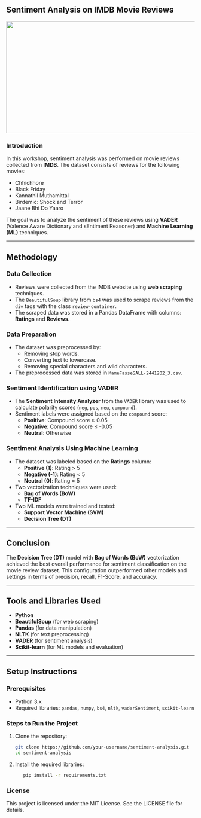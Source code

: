 ##  Sentiment Analysis on IMDB Movie Reviews

<div align="center">
<img height="300" width="700" src="https://pianalytix.com/wp-content/uploads/2020/11/Sentimental-Analysis-of-IMDB-movie-reviews.jpg">

</div>

### Introduction
In this workshop, sentiment analysis was performed on movie reviews collected from **IMDB**. The dataset consists of reviews for the following movies:
- Chhichhore
- Black Friday
- Kannathil Muthamittal
- Birdemic: Shock and Terror
- Jaane Bhi Do Yaaro

The goal was to analyze the sentiment of these reviews using **VADER** (Valence Aware Dictionary and sEntiment Reasoner) and **Machine Learning (ML)** techniques.

---

## Methodology

### Data Collection
- Reviews were collected from the IMDB website using **web scraping** techniques.
- The `BeautifulSoup` library from `bs4` was used to scrape reviews from the `div` tags with the class `review-container`.
- The scraped data was stored in a Pandas DataFrame with columns: **Ratings** and **Reviews**.

### Data Preparation
- The dataset was preprocessed by:
  - Removing stop words.
  - Converting text to lowercase.
  - Removing special characters and wild characters.
- The preprocessed data was stored in `MameFasseSALL-2441202_3.csv`.

### Sentiment Identification using VADER
- The **Sentiment Intensity Analyzer** from the `VADER` library was used to calculate polarity scores (`neg`, `pos`, `neu`, `compound`).
- Sentiment labels were assigned based on the `compound` score:
  - **Positive**: Compound score ≥ 0.05
  - **Negative**: Compound score ≤ -0.05
  - **Neutral**: Otherwise

### Sentiment Analysis Using Machine Learning
- The dataset was labeled based on the **Ratings** column:
  - **Positive (1)**: Rating > 5
  - **Negative (-1)**: Rating < 5
  - **Neutral (0)**: Rating = 5
- Two vectorization techniques were used:
  - **Bag of Words (BoW)**
  - **TF-IDF**
- Two ML models were trained and tested:
  - **Support Vector Machine (SVM)**
  - **Decision Tree (DT)**

---


## Conclusion
The **Decision Tree (DT)** model with **Bag of Words (BoW)** vectorization achieved the best overall performance for sentiment classification on the movie review dataset. This configuration outperformed other models and settings in terms of precision, recall, F1-Score, and accuracy.

---

## Tools and Libraries Used
- **Python**
- **BeautifulSoup** (for web scraping)
- **Pandas** (for data manipulation)
- **NLTK** (for text preprocessing)
- **VADER** (for sentiment analysis)
- **Scikit-learn** (for ML models and evaluation)

---

## Setup Instructions

### Prerequisites
- Python 3.x
- Required libraries: `pandas`, `numpy`, `bs4`, `nltk`, `vaderSentiment`, `scikit-learn`

### Steps to Run the Project
1. Clone the repository:
   ```bash
   git clone https://github.com/your-username/sentiment-analysis.git
   cd sentiment-analysis

2. Install the required libraries:

   ```bash
      pip install -r requirements.txt

### License
This project is licensed under the MIT License. See the LICENSE file for details.